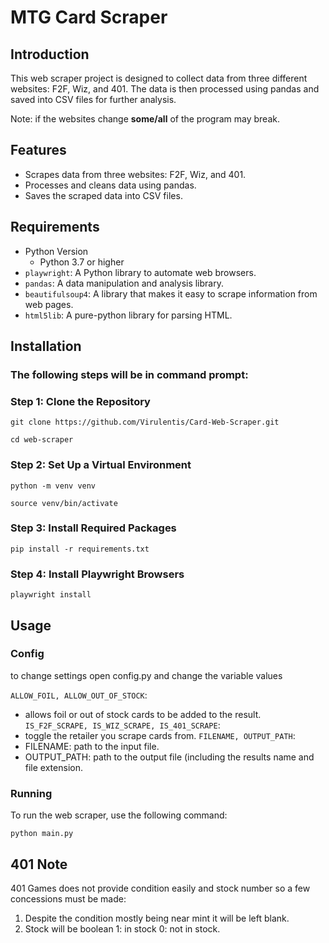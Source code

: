# MTG Card Scraper

## Introduction

This web scraper project is designed to collect data from three different websites: 
F2F, Wiz, and 401. The data is then processed using pandas and saved into CSV files for further analysis.

Note: if the websites change **some/all** of the program may break.


## Features

- Scrapes data from three websites: F2F, Wiz, and 401.
- Processes and cleans data using pandas.
- Saves the scraped data into CSV files.

## Requirements

- Python Version
  - Python 3.7 or higher
- `playwright`: A Python library to automate web browsers.
- `pandas`: A data manipulation and analysis library.
- `beautifulsoup4`: A library that makes it easy to scrape information from web pages.
- `html5lib`: A pure-python library for parsing HTML.

## Installation

### The following steps will be in command prompt:

### Step 1: Clone the Repository

`git clone https://github.com/Virulentis/Card-Web-Scraper.git`

`cd web-scraper`

### Step 2: Set Up a Virtual Environment

`python -m venv venv`

`source venv/bin/activate`

### Step 3: Install Required Packages

`pip install -r requirements.txt`

### Step 4: Install Playwright Browsers

`playwright install`

## Usage

### Config

to change settings open config.py and change the variable values

`ALLOW_FOIL, ALLOW_OUT_OF_STOCK`:
 - allows foil or out of stock cards to be added to the result.
`IS_F2F_SCRAPE, IS_WIZ_SCRAPE, IS_401_SCRAPE`:
 - toggle the retailer you scrape cards from.
`FILENAME, OUTPUT_PATH`:
 - FILENAME: path to the input file.
 - OUTPUT_PATH: path to the output file (including the results name and file extension.
  
### Running

To run the web scraper, use the following command:

`python main.py`


## 401 Note

401 Games does not provide condition easily and stock 
number so a few concessions must be made:

1. Despite the condition mostly being near mint it will be left blank.
2. Stock will be boolean 1: in stock 0: not in stock.
